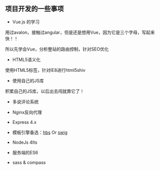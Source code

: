 ## 项目开发的一些事项

* Vue.js 的学习

用过avalon，接触过angular，但是还是想用Vue，因为它是三个字母，写起来快！！

所以先学会Vue，分析整站的路由控制，针对SEO优化

* HTML5语义化

使用HTML5标签，针对IE8进行html5shiv

* 使用自己的JS库

积累自己的JS库，以后出去闯就靠它了！

* 多说评论系统

* Nginx反向代理

* Express 4.x

* 模板引擎备选：[hbs](https://github.com/donpark/hbs) Or [swig](http://paularmstrong.github.io/swig/)

* NodeJs 4lts

* 服务端的ES6

* sass & compass
